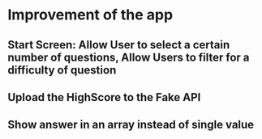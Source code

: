 # Improvement of the app

## Start Screen: Allow User to select a certain number of questions, Allow Users to filter for a difficulty of question

## Upload the HighScore to the Fake API

## Show answer in an array instead of single value

